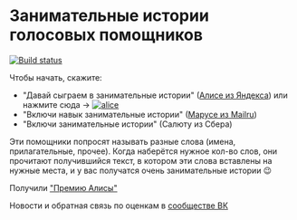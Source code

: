 # Занимательные истории голосовых помощников
[![Build status](https://ci.appveyor.com/api/projects/status/nejvcq6j36ei1t9m?svg=true)](https://ci.appveyor.com/project/granstel/fillinthetextbot)

Чтобы начать, скажите:
- "Давай сыграем в занимательные истории" ([Алисе из Яндекса](https://dialogs.yandex.ru/store/skills/12ef2083-sochinyal)) или нажмите сюда -> [![alice](https://dialogs.s3.yandex.net/badges/v1-term1.svg)](https://alice.ya.ru/s/a557c651-94d8-48fd-9c43-d2b644615050)
- "Включи навык занимательные истории" ([Марусе из Mailru](https://marusia.mail.ru/skill/bbcc6b0e-c9bd-4965-919a-c88dc65a2288))
- "Включи занимательные истории" (Салюту из Сбера)

Эти помощники попросят называть разные слова (имена, прилагательные, прочее). Когда наберётся нужное кол-во слов, они прочитают получившийся текст, в котором эти слова вставлены на нужные места, и у вас получатся очень занимательные истории 😉

Получили ["Премию Алисы"](https://yandex.ru/blog/dialogs/premiya-alisy-luchshie-navyki-za-iyul-2020)

Новости и обратная связь по оценкам в [сообществе ВК](https://vk.com/fillinthetextbot)
